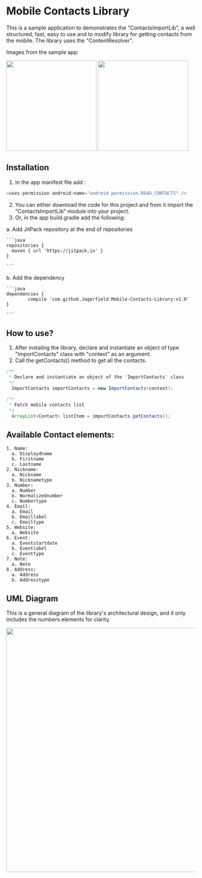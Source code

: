 # Mobile Contacts Library

This is a sample application to demonstrates the "ContactsImportLib", a well structured, fast, easy to use and to modify library for getting contacts from the mobile. The library uses the "ContentResolver".

Images from the sample app:

<img src="https://github.com/Jagerfield/Android-get-phone-book-contact-library/blob/master/Snapshots/Screenshot_ContactList.png" width="240">

<img src="https://github.com/Jagerfield/Android-get-phone-book-contact-library/blob/master/Snapshots/Screenshot_ContactDetails.png" width="240">

## Installation

1. In the app manifest file add : 

  ```java
  <uses-permission android:name="android.permission.READ_CONTACTS" />
 
  ``` 
2. You can either download the code for this project and from it import the "ContactsImportLib" module into your project. 
3. Or, in the app build.gradle add the following:

  a. Add JitPack repository at the end of repositories 

    ```java
    repositories {
      maven { url 'https://jitpack.io' }
    }

    ```
  b. Add the dependency
 
    ```java
    dependencies {
	        compile 'com.github.Jagerfield:Mobile-Contacts-Library:v1.0'
	}
  
    ```

## How to use?

1. After instaling the library, declare and instantiate an object of type "ImportContacts" class with "context" as an argument.
2. Call the getContacts() method to get all the contacts.

  ```java
  /**
   * Declare and instantiate an object of the "ImportContacts" class
   */
    ImportContacts importContacts = new ImportContacts(context);

  /**
   * Fetch mobile contacts list
   */
    ArrayList<Contact> listItem = importContacts.getContacts();
  ```

## Available Contact elements:

  ```
  1. Name: 
    a. Displaydname
    b. Firstname
    c. Lastname
  2. Nickname: 
    a. Nickname
    b. Nicknametype
  3. Number: 
    a. Number
    b. Normalizednumber
    c. Numbertype
  4. Email: 
    a. Email
    b. Emaillabel
    c. Emailtype
  5. Website:
    a. Website
  6. Event:
    a. Eventstartdate
    b. Eventlabel
    c. Eventtype
  7. Note:
    a. Note
  8. Address:
    a. Address
    b. Addresstype
  
  ```

## UML Diagram

This is a general diagram of the library's architectural design, and it only includes the numbers elements for clarity. 

<img src="https://github.com/Jagerfield/Android-get-phone-book-contact-library/blob/master/Snapshots/ContactLib_UML.PNG" width="650">
